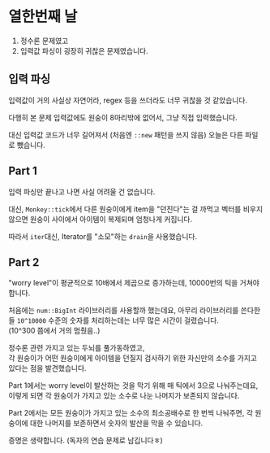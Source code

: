 # 열한번째 날

1. 정수론 문제였고
2. 입력값 파싱이 굉장히 귀찮은 문제였습니다.

## 입력 파싱

입력값이 거의 사실상 자연어라, regex 등을 쓰더라도 너무 귀찮을 것 같았습니다.

다행히 본 문제 입력값에도 원숭이 8마리밖에 없어서, 그냥 직접 입력했습니다.

대신 입력값 코드가 너무 길어져서 (처음엔 `::new` 패턴을 쓰지 않음) 오늘은 다른 파일로 뺐습니다.

## Part 1

입력 파싱만 끝나고 나면 사실 어려울 건 없습니다.

대신, `Monkey::tick`에서 다른 원숭이에게 item을 "던진다"는 걸 까먹고 벡터를 비우지 않으면 원숭이 사이에서 아이템이 복제되며 엄청나게 커집니다.

따라서 `iter`대신, Iterator를 "소모"하는 `drain`을 사용했습니다.

## Part 2

"worry level"이 평균적으로 10배에서 제곱으로 증가하는데, 10000번의 틱을 거쳐야 합니다.

처음에는 `num::BigInt` 라이브러리를 사용할까 했는데요, 아무리 라이브러리를 쓴다한들 `10^10000` 수준의 숫자를 처리하는데는 너무 많은 시간이 걸렸습니다.  
(10^300 쯤에서 거의 멈췄음..)

정수론 관련 가지고 있는 두뇌를 풀가동하였고,  
각 원숭이가 어떤 원숭이에게 아이템을 던질지 검사하기 위한 자신만의 소수를 가지고 있다는 점을 발견했습니다.

Part 1에서는 worry level이 발산하는 것을 막기 위해 매 틱에서 3으로 나눠주는데요, 이렇게 되면 각 원숭이가 가지고 있는 소수로 나눈 나머지가 보존되지 않습니다.

Part 2에서는 모든 원숭이가 가지고 있는 소수의 최소공배수로 한 번씩 나눠주면, 각 원숭이에 대한 나머지를 보존하면서 숫자의 발산을 막을 수 있습니다.

증명은 생략합니다. (독자의 연습 문제로 남깁니다ㅎ)
